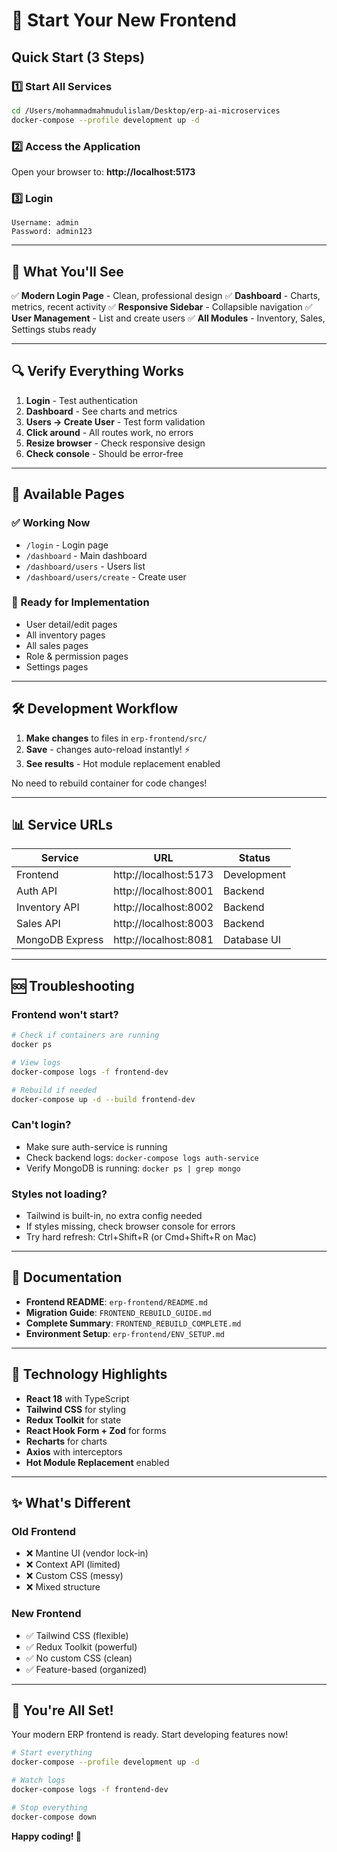 # 🚀 Start Your New Frontend

## Quick Start (3 Steps)

### 1️⃣ Start All Services
```bash
cd /Users/mohammadmahmudulislam/Desktop/erp-ai-microservices
docker-compose --profile development up -d
```

### 2️⃣ Access the Application
Open your browser to: **http://localhost:5173**

### 3️⃣ Login
```
Username: admin
Password: admin123
```

---

## 🎯 What You'll See

✅ **Modern Login Page** - Clean, professional design
✅ **Dashboard** - Charts, metrics, recent activity
✅ **Responsive Sidebar** - Collapsible navigation
✅ **User Management** - List and create users
✅ **All Modules** - Inventory, Sales, Settings stubs ready

---

## 🔍 Verify Everything Works

1. **Login** - Test authentication
2. **Dashboard** - See charts and metrics
3. **Users → Create User** - Test form validation
4. **Click around** - All routes work, no errors
5. **Resize browser** - Check responsive design
6. **Check console** - Should be error-free

---

## 📱 Available Pages

### ✅ Working Now
- `/login` - Login page
- `/dashboard` - Main dashboard
- `/dashboard/users` - Users list
- `/dashboard/users/create` - Create user

### 🚧 Ready for Implementation
- User detail/edit pages
- All inventory pages
- All sales pages  
- Role & permission pages
- Settings pages

---

## 🛠️ Development Workflow

1. **Make changes** to files in `erp-frontend/src/`
2. **Save** - changes auto-reload instantly! ⚡
3. **See results** - Hot module replacement enabled

No need to rebuild container for code changes!

---

## 📊 Service URLs

| Service | URL | Status |
|---------|-----|--------|
| Frontend | http://localhost:5173 | Development |
| Auth API | http://localhost:8001 | Backend |
| Inventory API | http://localhost:8002 | Backend |
| Sales API | http://localhost:8003 | Backend |
| MongoDB Express | http://localhost:8081 | Database UI |

---

## 🆘 Troubleshooting

### Frontend won't start?
```bash
# Check if containers are running
docker ps

# View logs
docker-compose logs -f frontend-dev

# Rebuild if needed
docker-compose up -d --build frontend-dev
```

### Can't login?
- Make sure auth-service is running
- Check backend logs: `docker-compose logs auth-service`
- Verify MongoDB is running: `docker ps | grep mongo`

### Styles not loading?
- Tailwind is built-in, no extra config needed
- If styles missing, check browser console for errors
- Try hard refresh: Ctrl+Shift+R (or Cmd+Shift+R on Mac)

---

## 📖 Documentation

- **Frontend README**: `erp-frontend/README.md`
- **Migration Guide**: `FRONTEND_REBUILD_GUIDE.md`
- **Complete Summary**: `FRONTEND_REBUILD_COMPLETE.md`
- **Environment Setup**: `erp-frontend/ENV_SETUP.md`

---

## 🎨 Technology Highlights

- **React 18** with TypeScript
- **Tailwind CSS** for styling
- **Redux Toolkit** for state
- **React Hook Form + Zod** for forms
- **Recharts** for charts
- **Axios** with interceptors
- **Hot Module Replacement** enabled

---

## ✨ What's Different

### Old Frontend
- ❌ Mantine UI (vendor lock-in)
- ❌ Context API (limited)
- ❌ Custom CSS (messy)
- ❌ Mixed structure

### New Frontend  
- ✅ Tailwind CSS (flexible)
- ✅ Redux Toolkit (powerful)
- ✅ No custom CSS (clean)
- ✅ Feature-based (organized)

---

## 🎉 You're All Set!

Your modern ERP frontend is ready. Start developing features now!

```bash
# Start everything
docker-compose --profile development up -d

# Watch logs
docker-compose logs -f frontend-dev

# Stop everything
docker-compose down
```

**Happy coding! 🚀**

